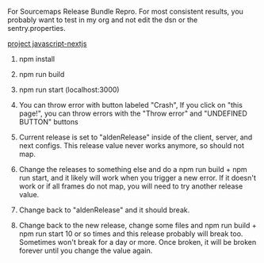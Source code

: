 For Sourcemaps Release Bundle Repro.  For most consistent results, you probably want to test in my org and not edit the dsn or the sentry.properties.

[project javascript-nextjs](https://francisorg.sentry.io/issues/?project=4504089864830976&referrer=sidebar)

1. npm install

2. npm run build

3. npm run start (localhost:3000)

4. You can throw error with button labeled "Crash", If you click on "this page!", you can throw errors with the "Throw error" and "UNDEFINED BUTTON" buttons

5.  Current release is set to "aldenRelease" inside of the client, server, and next configs.  This release value never works anymore, so should not map.

6. Change the releases to something else and do a npm run build + npm run start, and it likely will work when you trigger a new error. If it doesn't work or if all frames do not map, you will need to try another release value.

7. Change back to "aldenRelease" and it should break.

8. Change back to the new release, change some files and npm run build + npm run start 10 or so times and this release probably will break too.  Sometimes won't break for a day or more.  Once broken, it will be broken forever until you change the value again.